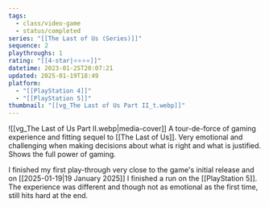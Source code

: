 ```yaml
---
tags:
  - class/video-game
  - status/completed
series: "[[The Last of Us (Series)]]"
sequence: 2
playthroughs: 1
rating: "[[4-star|⭐️⭐️⭐️⭐️]]"
datetime: 2023-01-25T20:07:21
updated: 2025-01-19T18:49
platform:
  - "[[PlayStation 4]]"
  - "[[PlayStation 5]]"
thumbnail: "[[vg_The Last of Us Part II_t.webp]]"
---
```

![[vg_The Last of Us Part II.webp|media-cover]]
A tour-de-force of gaming experience and fitting sequel to [[The Last of Us]]. Very emotional and challenging when making decisions about what is right and what is justified. Shows the full power of gaming.

I finished my first play-through very close to the game's initial release and on [[2025-01-19|19 January 2025]] I finished a run on the [[PlayStation 5]]. The experience was different and though not as emotional as the first time, still hits hard at the end.